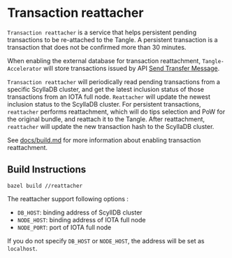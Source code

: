 # Transaction reattacher

`Transaction reattacher` is a service that helps persistent pending transactions to be re-attached to the Tangle. A persistent transaction is a transaction that does not be confirmed more than 30 minutes.

When enabling the external database for transaction reattachment, `Tangle-Accelerator`  will store transactions issued by API [Send Transfer Message](https://github.com/DLTcollab/tangle-accelerator/wiki/Send-Transfer-Message).

`Transaction reattacher` will periodically read pending transactions from a specific ScyllaDB cluster, and get the latest inclusion status of those transactions from an IOTA full node. `Reattacher` will update the newest inclusion status to the ScyllaDB cluster. For persistent transactions, `reattacher` performs reattachment, which will do tips selection and PoW for the original bundle, and reattach it to the Tangle. After reattachment, `reattacher` will update the new transaction hash to the ScyllaDB cluster.

See [docs/build.md](docs/build.md) for more information about enabling transaction reattachment.

## Build Instructions

`bazel build //reattacher`

The reattacher support following options :

* `DB_HOST`: binding address of ScyllDB cluster
* `NODE_HOST`: binding address of IOTA full node
* `NODE_PORT`: port of IOTA full node

If you do not specify `DB_HOST` or `NODE_HOST`, the address will be set as `localhost`.
